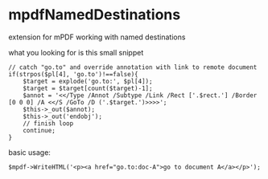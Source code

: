 # mpdfNamedDestinations
extension for mPDF working with named destinations

what you looking for is this small snippet 
```
// catch "go.to" and override annotation with link to remote document
if(strpos($pl[4], 'go.to')!==false){
	$target = explode('go.to:', $pl[4]);
	$target = $target[count($target)-1];
	$annot = '<</Type /Annot /Subtype /Link /Rect ['.$rect.'] /Border [0 0 0] /A <</S /GoTo /D ('.$target.')>>>>';
	$this->_out($annot);
	$this->_out('endobj');
	// finish loop
	continue;
}
```

basic usage:
```
$mpdf->WriteHTML('<p><a href="go.to:doc-A">go to document A</a></p>');
```
